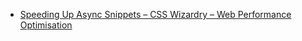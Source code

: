 * [Speeding Up Async Snippets – CSS Wizardry – Web Performance Optimisation](https://csswizardry.com/2022/10/speeding-up-async-snippets/?utm_campaign=Frontend%2BWeekly&utm_medium=web&utm_source=Frontend_Weekly_338)

